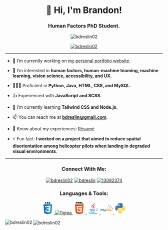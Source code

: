 <h1 align="center">👋 Hi, I'm Brandon!</h1>
<h3 align="center">Human Factors PhD Student.</h3>

<p align="center"> <img src="https://komarev.com/ghpvc/?username=bdreslin02&label=Profile%20views&color=0e75b6&style=flat" alt="bdreslin02" /> </p>

<p align="center"> <a href="https://github.com/ryo-ma/github-profile-trophy"><img src="https://github-profile-trophy.vercel.app/?username=bdreslin02" alt="bdreslin02" /></a> </p>

***

- 🔭 I’m currently working on [my personal portfolio website](https://www.brandondreslin.com/).

- 👀 I’m interested in **human factors, human-machine teaming, machine learning, vision science, accessibility, and UX.**

- 👨🏽‍💻 Proficient in **Python, Java, HTML, CSS, and MySQL.**

- 👍 Experienced with **JavaScript and SCSS.**

- 🌱 I’m currently learning **Tailwind CSS and Node.js.**

- 📫 You can reach me at **bdreslin@gmail.com**.

- 📄 Know about my experiences: [Résumé](https://drive.google.com/file/d/1anLbaW0mQSa1jGxP109cJfACXJ0Y6Vp6/view?usp=sharing)

- ⚡ Fun fact: **I worked on a project that aimed to reduce spatial disorientation among helicopter pilots when landing in degraded visual environments**.

***

<h3 align="center">Connect With Me:</h3>
<p align="center">
<a href="https://codepen.io/bdreslin02" target="blank"><img align="center" src="https://raw.githubusercontent.com/rahuldkjain/github-profile-readme-generator/master/src/images/icons/Social/codepen.svg" alt="bdreslin02" height="30" width="40" /></a>
<a href="https://linkedin.com/in/bdreslin" target="blank"><img align="center" src="https://raw.githubusercontent.com/rahuldkjain/github-profile-readme-generator/master/src/images/icons/Social/linked-in-alt.svg" alt="bdreslin" height="30" width="40" /></a>
<a href="https://stackoverflow.com/users/13092374" target="blank"><img align="center" src="https://raw.githubusercontent.com/rahuldkjain/github-profile-readme-generator/master/src/images/icons/Social/stack-overflow.svg" alt="13092374" height="30" width="40" /></a>
</p>
<h3 align="center">Languages & Tools:</h3>
<p align="center"> <a href="https://www.w3schools.com/css/" target="_blank" rel="noreferrer"> <img src="https://raw.githubusercontent.com/devicons/devicon/master/icons/css3/css3-original-wordmark.svg" alt="css3" width="40" height="40"/> </a> <a href="https://www.figma.com/" target="_blank" rel="noreferrer"> <img src="https://www.vectorlogo.zone/logos/figma/figma-icon.svg" alt="figma" width="40" height="40"/> </a> <a href="https://www.w3.org/html/" target="_blank" rel="noreferrer"> <img src="https://raw.githubusercontent.com/devicons/devicon/master/icons/html5/html5-original-wordmark.svg" alt="html5" width="40" height="40"/> </a> <a href="https://www.java.com" target="_blank" rel="noreferrer"> <img src="https://raw.githubusercontent.com/devicons/devicon/master/icons/java/java-original.svg" alt="java" width="40" height="40"/> </a> <a href="https://www.mysql.com/" target="_blank" rel="noreferrer"> <img src="https://raw.githubusercontent.com/devicons/devicon/master/icons/mysql/mysql-original-wordmark.svg" alt="mysql" width="40" height="40"/> </a> <a href="https://www.python.org" target="_blank" rel="noreferrer"> <img src="https://raw.githubusercontent.com/devicons/devicon/master/icons/python/python-original.svg" alt="python" width="40" height="40"/> </a> </p>
<p><img align="left" src="https://github-readme-stats.vercel.app/api/top-langs?username=bdreslin02&show_icons=true&locale=en&layout=compact&theme=github_dark" alt="bdreslin02" /></p>
<p>&nbsp;<img align="center" src="https://github-readme-stats.vercel.app/api?username=bdreslin02&show_icons=true&locale=en&theme=github_dark" alt="bdreslin02" /></p>
<!---
bdreslin02/bdreslin02 is a ✨ special ✨ repository because its `README.md` (this file) appears on your GitHub profile.
You can click the Preview link to take a look at your changes.
--->
